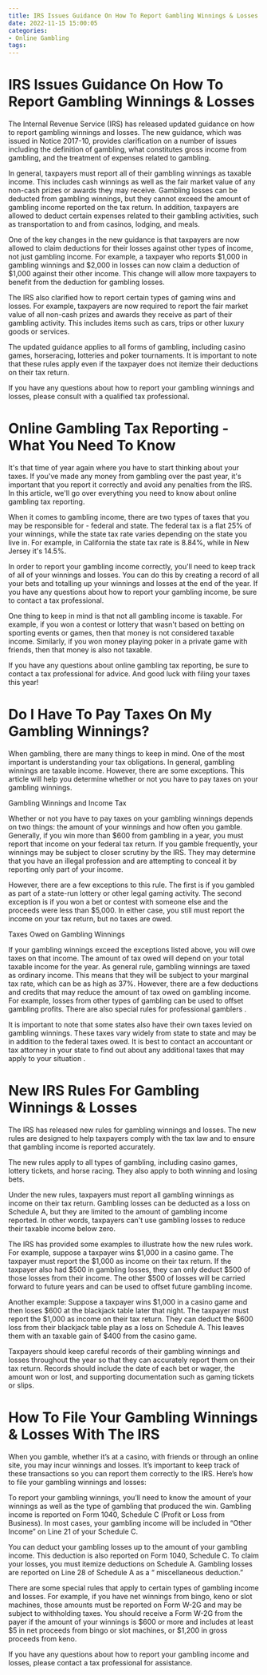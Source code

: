 ```yaml
---
title: IRS Issues Guidance On How To Report Gambling Winnings & Losses
date: 2022-11-15 15:00:05
categories:
- Online Gambling
tags:
---
```



#  IRS Issues Guidance On How To Report Gambling Winnings & Losses

The Internal Revenue Service (IRS) has released updated guidance on how to report gambling winnings and losses. The new guidance, which was issued in Notice 2017-10, provides clarification on a number of issues including the definition of gambling, what constitutes gross income from gambling, and the treatment of expenses related to gambling.

In general, taxpayers must report all of their gambling winnings as taxable income. This includes cash winnings as well as the fair market value of any non-cash prizes or awards they may receive. Gambling losses can be deducted from gambling winnings, but they cannot exceed the amount of gambling income reported on the tax return. In addition, taxpayers are allowed to deduct certain expenses related to their gambling activities, such as transportation to and from casinos, lodging, and meals.

One of the key changes in the new guidance is that taxpayers are now allowed to claim deductions for their losses against other types of income, not just gambling income. For example, a taxpayer who reports $1,000 in gambling winnings and $2,000 in losses can now claim a deduction of $1,000 against their other income. This change will allow more taxpayers to benefit from the deduction for gambling losses.

The IRS also clarified how to report certain types of gaming wins and losses. For example, taxpayers are now required to report the fair market value of all non-cash prizes and awards they receive as part of their gambling activity. This includes items such as cars, trips or other luxury goods or services.

The updated guidance applies to all forms of gambling, including casino games, horseracing, lotteries and poker tournaments. It is important to note that these rules apply even if the taxpayer does not itemize their deductions on their tax return.

If you have any questions about how to report your gambling winnings and losses, please consult with a qualified tax professional.

#  Online Gambling Tax Reporting - What You Need To Know

It's that time of year again where you have to start thinking about your taxes. If you've made any money from gambling over the past year, it's important that you report it correctly and avoid any penalties from the IRS. In this article, we'll go over everything you need to know about online gambling tax reporting.

When it comes to gambling income, there are two types of taxes that you may be responsible for - federal and state. The federal tax is a flat 25% of your winnings, while the state tax rate varies depending on the state you live in. For example, in California the state tax rate is 8.84%, while in New Jersey it's 14.5%.

In order to report your gambling income correctly, you'll need to keep track of all of your winnings and losses. You can do this by creating a record of all your bets and totalling up your winnings and losses at the end of the year. If you have any questions about how to report your gambling income, be sure to contact a tax professional.

One thing to keep in mind is that not all gambling income is taxable. For example, if you won a contest or lottery that wasn't based on betting on sporting events or games, then that money is not considered taxable income. Similarly, if you won money playing poker in a private game with friends, then that money is also not taxable.

If you have any questions about online gambling tax reporting, be sure to contact a tax professional for advice. And good luck with filing your taxes this year!

#  Do I Have To Pay Taxes On My Gambling Winnings?

When gambling, there are many things to keep in mind. One of the most important is understanding your tax obligations. In general, gambling winnings are taxable income. However, there are some exceptions. This article will help you determine whether or not you have to pay taxes on your gambling winnings.

Gambling Winnings and Income Tax

Whether or not you have to pay taxes on your gambling winnings depends on two things: the amount of your winnings and how often you gamble. Generally, if you win more than $600 from gambling in a year, you must report that income on your federal tax return. If you gamble frequently, your winnings may be subject to closer scrutiny by the IRS. They may determine that you have an illegal profession and are attempting to conceal it by reporting only part of your income.

However, there are a few exceptions to this rule. The first is if you gambled as part of a state-run lottery or other legal gaming activity. The second exception is if you won a bet or contest with someone else and the proceeds were less than $5,000. In either case, you still must report the income on your tax return, but no taxes are owed.

Taxes Owed on Gambling Winnings

If your gambling winnings exceed the exceptions listed above, you will owe taxes on that income. The amount of tax owed will depend on your total taxable income for the year. As general rule, gambling winnings are taxed as ordinary income. This means that they will be subject to your marginal tax rate, which can be as high as 37%. However, there are a few deductions and credits that may reduce the amount of tax owed on gambling income. For example, losses from other types of gambling can be used to offset gambling profits. There are also special rules for professional gamblers .

It is important to note that some states also have their own taxes levied on gambling winnings. These taxes vary widely from state to state and may be in addition to the federal taxes owed. It is best to contact an accountant or tax attorney in your state to find out about any additional taxes that may apply to your situation .

#  New IRS Rules For Gambling Winnings & Losses

The IRS has released new rules for gambling winnings and losses. The new rules are designed to help taxpayers comply with the tax law and to ensure that gambling income is reported accurately.

The new rules apply to all types of gambling, including casino games, lottery tickets, and horse racing. They also apply to both winning and losing bets.

Under the new rules, taxpayers must report all gambling winnings as income on their tax return. Gambling losses can be deducted as a loss on Schedule A, but they are limited to the amount of gambling income reported. In other words, taxpayers can't use gambling losses to reduce their taxable income below zero.

The IRS has provided some examples to illustrate how the new rules work. For example, suppose a taxpayer wins $1,000 in a casino game. The taxpayer must report the $1,000 as income on their tax return. If the taxpayer also had $500 in gambling losses, they can only deduct $500 of those losses from their income. The other $500 of losses will be carried forward to future years and can be used to offset future gambling income.

Another example: Suppose a taxpayer wins $1,000 in a casino game and then loses $600 at the blackjack table later that night. The taxpayer must report the $1,000 as income on their tax return. They can deduct the $600 loss from their blackjack table play as a loss on Schedule A. This leaves them with an taxable gain of $400 from the casino game.

Taxpayers should keep careful records of their gambling winnings and losses throughout the year so that they can accurately report them on their tax return. Records should include the date of each bet or wager, the amount won or lost, and supporting documentation such as gaming tickets or slips.

#  How To File Your Gambling Winnings & Losses With The IRS

When you gamble, whether it’s at a casino, with friends or through an online site, you may incur winnings and losses. It’s important to keep track of these transactions so you can report them correctly to the IRS. Here’s how to file your gambling winnings and losses:

To report your gambling winnings, you’ll need to know the amount of your winnings as well as the type of gambling that produced the win. Gambling income is reported on Form 1040, Schedule C (Profit or Loss from Business). In most cases, your gambling income will be included in “Other Income” on Line 21 of your Schedule C.

You can deduct your gambling losses up to the amount of your gambling income. This deduction is also reported on Form 1040, Schedule C. To claim your losses, you must itemize deductions on Schedule A. Gambling losses are reported on Line 28 of Schedule A as a “ miscellaneous deduction.”

There are some special rules that apply to certain types of gambling income and losses. For example, if you have net winnings from bingo, keno or slot machines, those amounts must be reported on Form W-2G and may be subject to withholding taxes. You should receive a Form W-2G from the payer if the amount of your winnings is $600 or more and includes at least $5 in net proceeds from bingo or slot machines, or $1,200 in gross proceeds from keno.

If you have any questions about how to report your gambling income and losses, please contact a tax professional for assistance.
